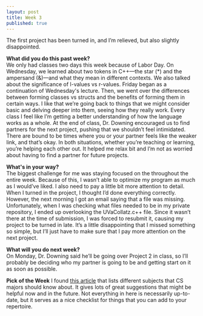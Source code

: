 ```yaml
---
layout: post
title: Week 3
published: true
---
```

The first project has been turned in, and I’m relieved, but also slightly disappointed.

**What did you do this past week?**  
We only had classes two days this week because of Labor Day. On Wednesday, we learned about two tokens in C++—the star (*) and the ampersand (&)—and what they mean in different contexts. We also talked about the significance of l-values vs r-values. Friday began as a continuation of Wednesday's lecture. Then, we went over the differences between forming classes vs structs and the benefits of forming them in certain ways. I like that we’re going back to things that we might consider basic and delving deeper into them, seeing how they really work. Every class I feel like I’m getting a better understanding of how the language works as a whole. At the end of class, Dr. Downing encouraged us to find partners for the next project, pushing that we shouldn’t feel intimidated. There are bound to be times where you or your partner feels like the weaker link, and that’s okay. In both situations, whether you’re teaching or learning, you’re helping each other out. It helped me relax bit and I’m not as worried about having to find a partner for future projects.

**What's in your way?**  
The biggest challenge for me was staying focused on the throughout the entire week. Because of this, I wasn’t able to optimize my program as much as I would’ve liked. I also need to pay a little bit more attention to detail. When I turned in the project, I thought I’d done everything correctly. However, the next morning I got an email saying that a file was missing. Unfortunately, when I was checking what files needed to be in my private repository, I ended up overlooking the UVaCollatz.c++ file. Since it wasn’t there at the time of submission, I was forced to resubmit it, causing my project to be turned in late. It’s a little disappointing that I missed something so simple, but I’ll just have to make sure that I pay more attention on the next project.

**What will you do next week?**  
On Monday, Dr. Downing said he’ll be going over Project 2 in class, so I’ll probably be deciding who my partner is going to be and getting start on it as soon as possible.

**Pick of the Week**
I found [this article](http://matt.might.net/articles/what-cs-majors-should-know/) that lists different subjects that CS majors should know about. It gives lots of great suggestions that might be helpful now and in the future. Not everything in here is necessarily up-to-date, but it serves as a nice checklist for things that you can add to your repertoire.
